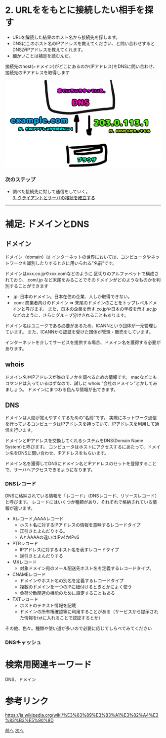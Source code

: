 # 2. URLををもとに接続したい相手を探す

- URLを解読した結果のホスト名から接続先を探します。
- DNSにこのホスト名のIPアドレスを教えてください、と問い合わせするとDNSがIPアドレスを教えてくれます。
- 細かいことは補足を読むんだ。

接続先のhost(=ドメイン)がどこにあるのか(IPアドレス)をDNSに問い合わせ、接続先のIPアドレスを取得します

![DNSにIPアドレスを聞くんだ](img/DNS.png)

### 次のステップ
- 調べた接続先に対して通信をしていく。<br>
[3. クライアントとサーバの接続を確立する](3.md)

--- 
# 補足: ドメインとDNS
## ドメイン
ドメイン（domain）は
インターネットの世界においては、コンピュータやネットワークを識別したりするときに用いられる”名前”です。

ドメインはxxx.co.jpやxxx.comなどのように.区切りのアルファベットで構成されており、.com/.jp など末尾をみることでそのドメインがどのようなものかを判別することができます

- .jp: 日本のドメイン。日本在住の企業、人しか取得できない。
- .com: 商業者向けのドメイン
⇒ 末尾のドメインのことをトップレベルドメインと呼びます。
  また、日本の企業を示す.co.jpや日本の学校を示す.ac.jp などのように、さらにグループ分けされることもあります。

ドメイン名はユニークである必要があるため、ICANNという団体が一元管理しています。
また、ICANNから認証を受けた団体が管理・販売をしています。

インターネットを介してサービスを提供する場合、ドメイン名を獲得する必要があります。

## whois
ドメイン名やIPアドレスが誰のモノかを調べるための情報です。
macなどにもコマンドは入っているはずなので、試しに whois "会社のドメイン"とかしてみましょう。
ドメインにまつわる色んな情報が出てきます。

## DNS
ドメインは人間が覚えやすくするための”名前”です。
実際にネットワーク通信を行っているコンピュータはIPアドレスを持っていて、IPアドレスを利用して通信を行います。

ドメインとIPアドレスを交換してくれるシステムをDNS(Domain Name System)と呼びます。
コンピュータはホストにアクセスするにあたって、ドメイン名をDNSに問い合わせ、IPアドレスをもらいます。

ドメイン名を獲得してDNSにドメイン名とIPアドレスのセットを登録することで、サーバへアクセスできるようになります。

### DNSレコード
DNSに格納されている情報を「レコード」（DNSレコード、リソースレコード）と呼びます。
レコードにはいくつか種類があり、それぞれで格納されている情報が違います。

- Aレコード,AAAAレコード
    - ホスト名に対するIPアドレスの情報を意味するレコードタイプ
    - 正引きとよんだりする。
    - AとAAAAの違いはIPv4かIPv6
- PTRレコード
    - IPアドレスに対するホスト名を表すレコードタイプ
    - 逆引きとよんだりする
- MXレコード
    - 対象ドメイン宛のメール配送先ホスト名を定義するレコードタイプ。 
- CNAMEレコード
    - ドメインやホスト名の別名を定義するレコードタイプ
    - 複数のドメインを一つのIPに紐付けるときとかによく使う
    - 負荷分散関連の機能のために設定することもある
- TXTレコード
    - ホストのテキスト情報を記載
    - ドメインの所有権確認等に利用することがある（サービスから提示された情報をtxtに入れることで認証するとか）

その他、色々。種類や使い道が多いので必要に応じてしらべてみてください

### DNSキャッシュ
# 検索用関連キーワード
DNS、ドメイン
# 参考リンク
https://ja.wikipedia.org/wiki/%E3%83%89%E3%83%A1%E3%82%A4%E3%83%B3%E5%90%8D

[前へ](1.md) [次へ](2.md)